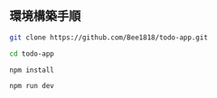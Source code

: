 ## 環境構築手順

```bash
git clone https://github.com/Bee1818/todo-app.git

cd todo-app

npm install

npm run dev
